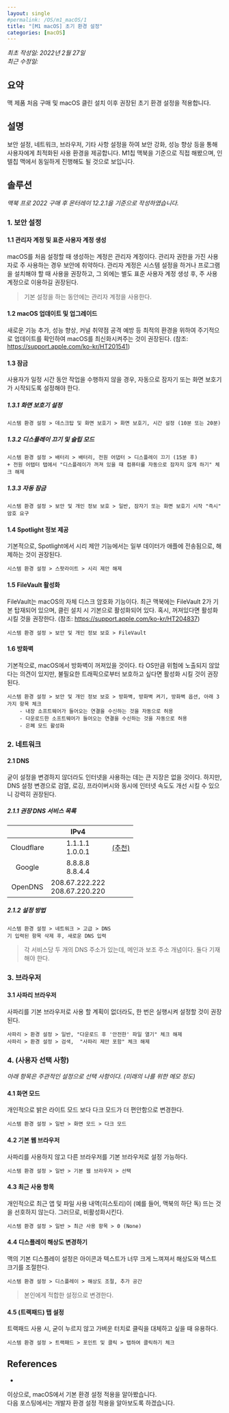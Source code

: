 ```yaml
---
layout: single
#permalink: /OS/m1_macOS/1
title: "[M1 macOS] 초기 환경 설정"
categories: [macOS]
---
```


*최초 작성일: 2022년 2월 27일*  
*최근 수정일:*

## 요약

맥 제품 처음 구매 및 macOS 클린 설치 이후 권장된 초기 환경 설정을 적용합니다.

## 설명

보안 설정, 네트워크, 브라우저, 기타 사항 설정을 하여 보안 강화, 성능 향상 등을 통해 사용자에게 최적화된 사용 환경을 제공합니다. M1칩 맥북을 기준으로 직접 해봤으며, 인텔칩 맥에서 동일하게 진행해도 될 것으로 보입니다.

## 솔루션

*맥북 프로 2022 구매 후 몬터레이 12.2.1을 기준으로 작성하였습니다.*

### **1. 보안 설정**

#### 1.1 관리자 계정 및 표준 사용자 계정 생성

macOS를 처음 설정할 때 생성하는 계정은 관리자 계정이다. 관리자 권한을 가진 사용자로 주 사용하는 경우 보안에 취약하다. 관리자 계정은 시스템 설정을 하거나 프로그램을 설치해야 할 때 사용을 권장하고, 그 외에는 별도 표준 사용자 계정 생성 후, 주 사용 계정으로 이용하길 권장된다.

> 기본 설정을 하는 동안에는 관리자 계정을 사용한다.
>

#### 1.2 macOS 업데이트 및 업그레이드

새로운 기능 추가, 성능 향상, 커널 취약점 공격 예방 등 최적의 환경을 위하여 주기적으로 업데이트를 확인하여 macOS를 최신화시켜주는 것이 권장된다.
(참조: <https://support.apple.com/ko-kr/HT201541>)

#### 1.3 잠금

사용자가 일정 시간 동안 작업을 수행하지 않을 경우, 자동으로 잠자기 또는 화면 보호기가 시작되도록 설정해야 한다.

##### 1.3.1 화면 보호기 설정

```text
시스템 환경 설정 > 데스크탑 및 화면 보호기 > 화면 보호기, 시간 설정 (10분 또는 20분)
```

##### 1.3.2 디스플레이 끄기 및 슬립 모드

```text
시스템 환경 설정 > 배터리 > 배터리, 전원 어댑터 > 디스플레이 끄기 (15분 후)
+ 전원 어탭터 탭에서 "디스플레이가 꺼져 있을 때 컴퓨터를 자동으로 잠자지 않게 하기" 체크 해제
```

##### 1.3.3 자동 잠금

```text
시스템 환경 설정 > 보안 및 개인 정보 보호 > 일반, 잠자기 또는 화면 보호기 시작 "즉시" 암호 요구
```

#### 1.4 Spotlight 정보 제공

기본적으로, Spotlight에서 시리 제안 기능에서는 일부 데이터가 애플에 전송됨으로, 해제하는 것이 권장된다.

```text
시스템 환경 설정 > 스팟라이트 > 시리 제안 해제
```

#### 1.5 FileVault 활성화

FileVault는 macOS의 자체 디스크 암호화 기능이다. 최근 맥북에는 FileVault 2가 기본 탑재되어 있으며, 클린 설치 시 기본으로 활성화되어 있다. 혹시, 꺼져있다면 활성화 시킬 것을 권장한다.
(참조: <https://support.apple.com/ko-kr/HT204837>)

```text
시스템 환경 설정 > 보안 및 개인 정보 보호 > FileVault
```

#### 1.6 방화벽

기본적으로, macOS에서 방화벽이 꺼져있을 것이다. 타 OS만큼 위험에 노출되지 않았다는 의견이 있지만, 불필요한 트래픽으로부터 보호하고 싶다면 활성화 시킬 것이 권장된다.

```text
시스템 환경 설정 > 보안 및 개인 정보 보호 > 방화벽, 방화벽 켜기, 방화벽 옵션, 아래 3가지 항목 체크
    - 내장 소프트웨어가 들어오는 연결을 수신하는 것을 자동으로 허용
    - 다운로드한 소프트웨어가 들어오는 연결을 수신하는 것을 자동으로 허용
    - 은폐 모드 활성화
```

### **2. 네트워크**

#### 2.1 DNS

굳이 설정을 변경하지 않더라도 인터넷을 사용하는 데는 큰 지장은 없을 것이다. 하지만, DNS 설정 변경으로 검열, 로깅, 프라이버시와 동시에 인터넷 속도도 개선 시킬 수 있으니 강력히 권장된다.

##### 2.1.1 권장 DNS 서비스 목록

|            | IPv4                             |       |
| :--------: | :------------------------------: | :---: |
| Cloudflare | 1.1.1.1<br>1.0.0.1               | [(추천)](https://developers.cloudflare.com/1.1.1.1/setup-1.1.1.1/macos/) |
| Google     | 8.8.8.8<br>8.8.4.4               |       |
| OpenDNS    | 208.67.222.222<br>208.67.220.220 |       |

##### 2.1.2 설정 방법

```text
시스템 환경 설정 > 네트워크 > 고급 > DNS
기 입력된 항목 삭제 후, 새로운 DNS 입력
```

> 각 서비스당 두 개의 DNS 주소가 있는데, 메인과 보조 주소 개념이다. 둘다 기재해야 한다.
>

### **3. 브라우저**

#### 3.1 사파리 브라우저

사파리를 기본 브라우저로 사용 할 계획이 없더라도, 한 번은 실행시켜 설정할 것이 권장된다.

```text
사파리 > 환경 설정 > 일반, "다운로드 후 '안전한' 파일 열기" 체크 해제
사파리 > 환경 설정 > 검색,  "사파리 제안 포함" 체크 해제
```

### **4. (사용자 선택 사항)**

*아래 항목은 주관적인 설정으로 선택 사항이다.*
*(미래의 나를 위한 메모 정도)*

#### 4.1 화면 모드

개인적으로 밝은 라이트 모드 보다 다크 모드가 더 편안함으로 변경한다.

```text
시스템 환경 설정 > 일반 > 화면 모드 > 다크 모드
```

#### 4.2 기본 웹 브라우저

사파리를 사용하지 않고 다른 브라우저를 기본 브라우저로 설정 가능하다.

```text
시스템 환경 설정 > 일반 > 기본 웹 브라우저 > 선택
```

#### 4.3 최근 사용 항목

개인적으로 최근 앱 및 파일 사용 내역(히스토리)이 (예를 들어, 맥북의 하단 독) 뜨는 것을 선호하지 않는다. 그러므로, 비활성화시킨다.

```text
시스템 환경 설정 > 일반 > 최근 사용 항목 > 0 (None)
```

#### 4.4 디스플레이 해상도 변경하기

맥의 기본 디스플레이 설정은 아이콘과 텍스트가 너무 크게 느껴져서 해상도와 텍스트 크기를 조절한다.

```text
시스템 환경 설정 > 디스플레이 > 해상도 조절, 추가 공간
```

> 본인에게 적합한 설정으로 변경한다.
>

#### 4.5 (트랙패드) 탭 설정

트랙패드 사용 시, 굳이 누르지 않고 가벼운 터치로 클릭을 대체하고 싶을 때 유용하다.

```text
시스템 환경 설정 > 트랙패드 > 포인트 및 클릭 > 탭하여 클릭하기 체크
```

## References

-

이상으로, macOS에서 기본 환경 설정 적용을 알아봤습니다.  
다음 포스팅에서는 개발자 환경 설정 적용을 알아보도록 하겠습니다.
